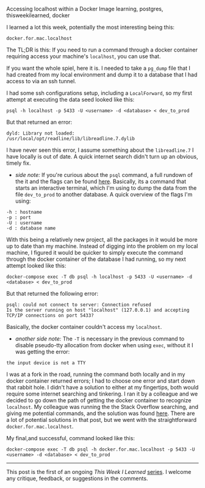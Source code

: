Accessing localhost within a Docker Image
learning, postgres, thisweekilearned, docker

I learned a lot this week, potentially the most interesting being this:

`docker.for.mac.localhost`

The TL;DR is this: If you need to run a command through a docker container requiring access your machine's `localhost`, you can use that.

If you want the whole spiel, here it is. I needed to take a `pg_dump` file that I had created from my local environment and dump it to a database that I had access to via an ssh tunnel. 

I had some ssh configurations setup, including a `LocalForward`, so my first attempt at executing the data seed looked like this:
```
psql -h localhost -p 5433 -U <username> -d <database> < dev_to_prod
```

But that returned an error: 
```
dyld: Library not loaded: /usr/local/opt/readline/lib/libreadline.7.dylib
``` 
I have never seen this error, I assume something about the `libreadline.7` I have locally is out of date. A quick internet search didn't turn up an obvious, timely fix.


- _side note:_ If you're curious about the `psql` command, a full rundown of the it and the flags can be found [here](https://www.postgresql.org/docs/9.3/app-psql.html). Basically, its a command that starts an interactive terminal, which I'm using to dump the data from the file `dev_to_prod` to another database. A quick overview of the flags I'm using:

```
-h : hostname
-p : port
-U : username
-d : database name 
```

With this being a relatively new project, all the packages in it would be more up to date than my machine. Instead of digging into the problem on my local machine, I figured it would be quicker to simply execute the command through the docker container of the database I had running, so my next attempt looked like this:
```
docker-compose exec -T db psql -h localhost -p 5433 -U <username> -d <database> < dev_to_prod
```

But that returned the following error: 
```
psql: could not connect to server: Connection refused
Is the server running on host "localhost" (127.0.0.1) and accepting
TCP/IP connections on port 5433?
```

Basically, the docker container couldn't access my `localhost`.

- _another side note:_ The `-T` is necessary in the previous command to disable pseudo-tty allocation from docker when using `exec`, without it I was getting the error: 
```
the input device is not a TTY
```

I was at a fork in the road, running the command both locally and in my docker container returned errors; I had to choose one error and start 
down that rabbit hole. I didn't have a solution to either at my fingertips, both would require some internet searching and tinkering. I ran it by a colleague and we decided to go down the path of getting the docker container to recognize `localhost`. My colleague was running the the Stack Overflow searching, and giving me potential commands, and the solution was found [here](https://stackoverflow.com/questions/31324981/how-to-access-host-port-from-docker-container). There are a lot of potential solutions in that post, but we went with the straightforward `docker.for.mac.localhost`.

My final,and successful, command looked like this:
```
docker-compose exec -T db psql -h docker.for.mac.localhost -p 5433 -U <username> -d <database> < dev_to_prod
```
------

This post is the first of an ongoing *This Week I Learned* [series](https://dev.to/noelworden/beginning-of-a-blog-series-5aj3). I welcome any critique, feedback, or suggestions in the comments.
